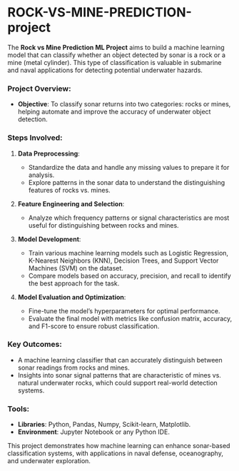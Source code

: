 # ROCK-VS-MINE-PREDICTION-project
The **Rock vs Mine Prediction ML Project** aims to build a machine learning model that can classify whether an object detected by sonar is a rock or a mine (metal cylinder). This type of classification is valuable in submarine and naval applications for detecting potential underwater hazards.

### Project Overview:
- **Objective**: To classify sonar returns into two categories: rocks or mines, helping automate and improve the accuracy of underwater object detection.
  
### Steps Involved:
1. **Data Preprocessing**:
   - Standardize the data and handle any missing values to prepare it for analysis.
   - Explore patterns in the sonar data to understand the distinguishing features of rocks vs. mines.

2. **Feature Engineering and Selection**:
   - Analyze which frequency patterns or signal characteristics are most useful for distinguishing between rocks and mines.

3. **Model Development**:
   - Train various machine learning models such as Logistic Regression, K-Nearest Neighbors (KNN), Decision Trees, and Support Vector Machines (SVM) on the dataset.
   - Compare models based on accuracy, precision, and recall to identify the best approach for the task.

4. **Model Evaluation and Optimization**:
   - Fine-tune the model’s hyperparameters for optimal performance.
   - Evaluate the final model with metrics like confusion matrix, accuracy, and F1-score to ensure robust classification.

### Key Outcomes:
- A machine learning classifier that can accurately distinguish between sonar readings from rocks and mines.
- Insights into sonar signal patterns that are characteristic of mines vs. natural underwater rocks, which could support real-world detection systems.

### Tools:
- **Libraries**: Python, Pandas, Numpy, Scikit-learn, Matplotlib.
- **Environment**: Jupyter Notebook or any Python IDE.

This project demonstrates how machine learning can enhance sonar-based classification systems, with applications in naval defense, oceanography, and underwater exploration.
